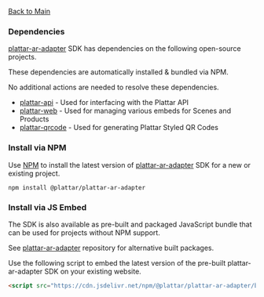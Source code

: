 [Back to Main](../README.md)

### Dependencies

[plattar-ar-adapter](https://github.com/Plattar/plattar-ar-adapter) SDK has dependencies on the following open-source projects.

These dependencies are automatically installed & bundled via NPM.

No additional actions are needed to resolve these dependencies.

- [plattar-api](https://github.com/Plattar/plattar-api) - Used for interfacing with the Plattar API
- [plattar-web](https://github.com/Plattar/plattar-web) - Used for managing various embeds for Scenes and Products
- [plattar-qrcode](https://github.com/Plattar/plattar-qrcode) - Used for generating Plattar Styled QR Codes

### Install via NPM

Use [NPM](https://www.npmjs.com/package/@plattar/plattar-ar-adapter) to install the latest version of [plattar-ar-adapter](https://github.com/Plattar/plattar-ar-adapter) SDK for a new or existing project.

```console
npm install @plattar/plattar-ar-adapter
```

### Install via JS Embed

The SDK is also available as pre-built and packaged JavaScript bundle that can be used for projects without NPM support.

See [plattar-ar-adapter](https://github.com/Plattar/plattar-ar-adapter) repository for alternative built packages.

Use the following script to embed the latest version of the pre-built plattar-ar-adapter SDK on your existing website.

```html
<script src="https://cdn.jsdelivr.net/npm/@plattar/plattar-ar-adapter/build/es2019/plattar-ar-adapter.min.js"></script>
```